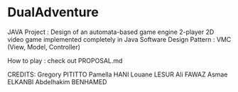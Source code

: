 # DualAdventure
JAVA Project : 
Design of an automata-based game engine
2-player 2D video game implemented completely in Java 
Software Design Pattern : VMC (View, Model, Controller) 

How to play : check out PROPOSAL.md

CREDITS: 
Gregory PITITTO
Pamella HANI
Louane LESUR 
Ali FAWAZ
Asmae ELKANBI 
Abdelhakim BENHAMED
